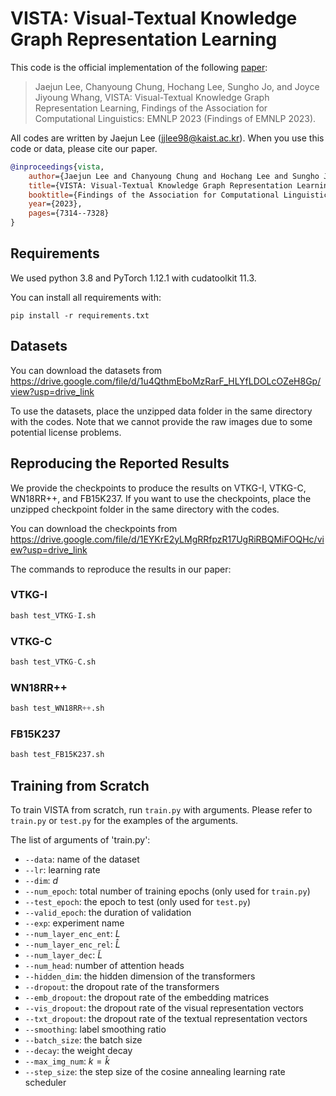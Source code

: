 # VISTA: Visual-Textual Knowledge Graph Representation Learning
This code is the official implementation of the following [paper](https://aclanthology.org/2023.findings-emnlp.488/):

> Jaejun Lee, Chanyoung Chung, Hochang Lee, Sungho Jo, and Joyce Jiyoung Whang, VISTA: Visual-Textual Knowledge Graph Representation Learning, Findings of the Association for Computational Linguistics: EMNLP 2023 (Findings of EMNLP 2023).

All codes are written by Jaejun Lee (jjlee98@kaist.ac.kr). When you use this code or data, please cite our paper.
```bibtex
@inproceedings{vista,
	author={Jaejun Lee and Chanyoung Chung and Hochang Lee and Sungho Jo and Joyce Jiyoung Whang},
	title={VISTA: Visual-Textual Knowledge Graph Representation Learning},
	booktitle={Findings of the Association for Computational Linguistics: EMNLP 2023},
	year={2023},
	pages={7314--7328}
}
```

## Requirements

We used python 3.8 and PyTorch 1.12.1 with cudatoolkit 11.3.

You can install all requirements with:

```shell
pip install -r requirements.txt
```

## Datasets

You can download the datasets from https://drive.google.com/file/d/1u4QthmEboMzRarF_HLYfLDOLcOZeH8Gp/view?usp=drive_link

To use the datasets, place the unzipped data folder in the same directory with the codes. Note that we cannot provide the raw images due to some potential license problems.

## Reproducing the Reported Results

We provide the checkpoints to produce the results on VTKG-I, VTKG-C, WN18RR++, and FB15K237. If you want to use the checkpoints, place the unzipped checkpoint folder in the same directory with the codes.

You can download the checkpoints from https://drive.google.com/file/d/1EYKrE2yLMgRRfpzR17UgRiRBQMiFOQHc/view?usp=drive_link

The commands to reproduce the results in our paper:

### VTKG-I

```python
bash test_VTKG-I.sh
```

### VTKG-C

```python
bash test_VTKG-C.sh
```

### WN18RR++

```python
bash test_WN18RR++.sh
```

### FB15K237

```python
bash test_FB15K237.sh
```

## Training from Scratch

To train VISTA from scratch, run `train.py` with arguments. Please refer to `train.py` or `test.py` for the examples of the arguments.

The list of arguments of 'train.py':
- `--data`: name of the dataset
- `--lr`: learning rate
- `--dim`: $d$
- `--num_epoch`: total number of training epochs (only used for `train.py`)
- `--test_epoch`: the epoch to test (only used for `test.py`)
- `--valid_epoch`: the duration of validation
- `--exp`: experiment name
- `--num_layer_enc_ent`: $L$
- `--num_layer_enc_rel`: $\widehat{L}$
- `--num_layer_dec`: $\widetilde{L}$
- `--num_head`: number of attention heads
- `--hidden_dim`: the hidden dimension of the transformers
- `--dropout`: the dropout rate of the transformers
- `--emb_dropout`: the dropout rate of the embedding matrices
- `--vis_dropout`: the dropout rate of the visual representation vectors
- `--txt_dropout`: the dropout rate of the textual representation vectors
- `--smoothing`: label smoothing ratio
- `--batch_size`: the batch size
- `--decay`: the weight decay
- `--max_img_num`: $k=\hat{k}$
- `--step_size`: the step size of the cosine annealing learning rate scheduler
